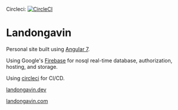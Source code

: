 Circleci: [![CircleCI](https://circleci.com/gh/seriouslag/landongavin.svg?style=svg)](https://circleci.com/gh/seriouslag/landongavin)

# Landongavin

Personal site built using [Angular 7](https://angular.io/).

Using Google's [Firebase](https://firebase.google.com/) for nosql real-time database, authorization, hosting, and storage.

Using [circleci](https://circleci.com) for CI/CD.


[landongavin.dev](https://landongavin.dev)

[landongavin.com](https://landongavin.com)
